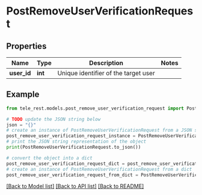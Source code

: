 # PostRemoveUserVerificationRequest


## Properties

Name | Type | Description | Notes
------------ | ------------- | ------------- | -------------
**user_id** | **int** | Unique identifier of the target user | 

## Example

```python
from tele_rest.models.post_remove_user_verification_request import PostRemoveUserVerificationRequest

# TODO update the JSON string below
json = "{}"
# create an instance of PostRemoveUserVerificationRequest from a JSON string
post_remove_user_verification_request_instance = PostRemoveUserVerificationRequest.from_json(json)
# print the JSON string representation of the object
print(PostRemoveUserVerificationRequest.to_json())

# convert the object into a dict
post_remove_user_verification_request_dict = post_remove_user_verification_request_instance.to_dict()
# create an instance of PostRemoveUserVerificationRequest from a dict
post_remove_user_verification_request_from_dict = PostRemoveUserVerificationRequest.from_dict(post_remove_user_verification_request_dict)
```
[[Back to Model list]](../README.md#documentation-for-models) [[Back to API list]](../README.md#documentation-for-api-endpoints) [[Back to README]](../README.md)


